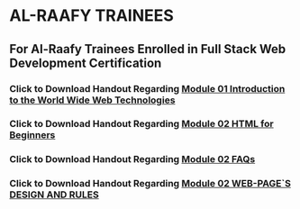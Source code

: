 # AL-RAAFY TRAINEES
## For Al-Raafy Trainees Enrolled in Full Stack Web Development Certification
### Click to Download Handout Regarding [Module 01 Introduction to the World Wide Web Technologies](https://drive.google.com/file/d/1GpInEIUizmRxNTeXvTO5Xj5NleLuNuy5/view?usp=share_link)
### Click to Download Handout Regarding [Module 02 HTML for Beginners](https://drive.google.com/file/d/1eVQ_xAFY20Ad3tF0BgcfkSTSmOMqY1Q9/view?usp=share_link)
### Click to Download Handout Regarding [Module 02 FAQs](https://drive.google.com/file/d/1U7SAmHSs5s_F7Ud6Z7C4ojS4uyEoTrhF/view?usp=share_link)
### Click to Download Handout Regarding [Module 02 WEB-PAGE`S DESIGN AND RULES](https://drive.google.com/file/d/1KreWM0Rh75fVOeFDVxgv7uSzoC4Z3gVP/view?usp=share_link)
